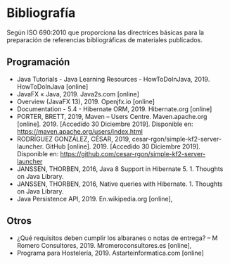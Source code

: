 # Bibliografía

Según ISO 690:2010 que proporciona las directrices básicas para la preparación de referencias bibliográficas de materiales publicados.

## Programación

- Java Tutorials - Java Learning Resources - HowToDoInJava, 2019. HowToDoInJava [online]
- JavaFX « Java, 2019. Java2s.com [online]
- Overview (JavaFX 13), 2019. Openjfx.io [online]
- Documentation - 5.4 - Hibernate ORM, 2019. Hibernate.org [online]
- PORTER, BRETT, 2019, Maven – Users Centre. Maven.apache.org [online]. 2019. [Accedido 30 Diciembre 2019]. Disponible en: https://maven.apache.org/users/index.html
- RODRÍGUEZ GONZÁLEZ, CÉSAR, 2019, cesar-rgon/simple-kf2-server-launcher. GitHub [online]. 2019. [Accedido 30 Diciembre 2019]. Disponible en: https://github.com/cesar-rgon/simple-kf2-server-launcher
- JANSSEN, THORBEN, 2016, Java 8 Support in Hibernate 5. 1. Thoughts on Java Library.
- JANSSEN, THORBEN, 2016, Native queries with Hibernate. 1. Thoughts on Java Library.
- Java Persistence API, 2019. En.wikipedia.org [online],

## Otros

- ¿Qué requisitos deben cumplir los albaranes o notas de entrega? – M Romero Consultores, 2019. Mromeroconsultores.es [online],
- Programa para Hostelería, 2019. Astarteinformatica.com [online]

